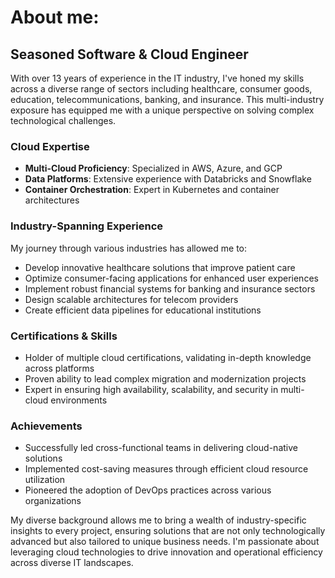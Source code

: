 # About me:

## Seasoned Software & Cloud Engineer

With over 13 years of experience in the IT industry, I've honed my skills across a diverse range of sectors including healthcare, consumer goods, education, telecommunications, banking, and insurance. This multi-industry exposure has equipped me with a unique perspective on solving complex technological challenges.

### Cloud Expertise
- **Multi-Cloud Proficiency**: Specialized in AWS, Azure, and GCP
- **Data Platforms**: Extensive experience with Databricks and Snowflake
- **Container Orchestration**: Expert in Kubernetes and container architectures

### Industry-Spanning Experience
My journey through various industries has allowed me to:
- Develop innovative healthcare solutions that improve patient care
- Optimize consumer-facing applications for enhanced user experiences
- Implement robust financial systems for banking and insurance sectors
- Design scalable architectures for telecom providers
- Create efficient data pipelines for educational institutions

### Certifications & Skills
- Holder of multiple cloud certifications, validating in-depth knowledge across platforms
- Proven ability to lead complex migration and modernization projects
- Expert in ensuring high availability, scalability, and security in multi-cloud environments

### Achievements
- Successfully led cross-functional teams in delivering cloud-native solutions
- Implemented cost-saving measures through efficient cloud resource utilization
- Pioneered the adoption of DevOps practices across various organizations

My diverse background allows me to bring a wealth of industry-specific insights to every project, ensuring solutions that are not only technologically advanced but also tailored to unique business needs. I'm passionate about leveraging cloud technologies to drive innovation and operational efficiency across diverse IT landscapes.
